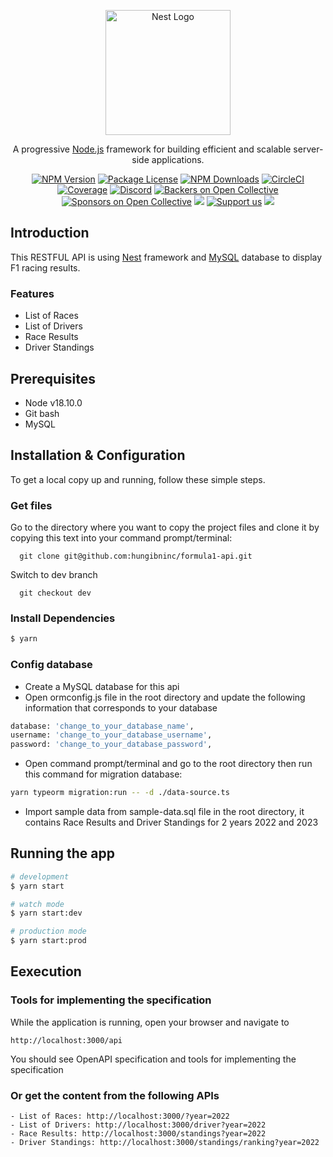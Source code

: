 <p align="center">
  <a href="http://nestjs.com/" target="blank"><img src="https://nestjs.com/img/logo-small.svg" width="200" alt="Nest Logo" /></a>
</p>

[circleci-image]: https://img.shields.io/circleci/build/github/nestjs/nest/master?token=abc123def456
[circleci-url]: https://circleci.com/gh/nestjs/nest

  <p align="center">A progressive <a href="http://nodejs.org" target="_blank">Node.js</a> framework for building efficient and scalable server-side applications.</p>
    <p align="center">
<a href="https://www.npmjs.com/~nestjscore" target="_blank"><img src="https://img.shields.io/npm/v/@nestjs/core.svg" alt="NPM Version" /></a>
<a href="https://www.npmjs.com/~nestjscore" target="_blank"><img src="https://img.shields.io/npm/l/@nestjs/core.svg" alt="Package License" /></a>
<a href="https://www.npmjs.com/~nestjscore" target="_blank"><img src="https://img.shields.io/npm/dm/@nestjs/common.svg" alt="NPM Downloads" /></a>
<a href="https://circleci.com/gh/nestjs/nest" target="_blank"><img src="https://img.shields.io/circleci/build/github/nestjs/nest/master" alt="CircleCI" /></a>
<a href="https://coveralls.io/github/nestjs/nest?branch=master" target="_blank"><img src="https://coveralls.io/repos/github/nestjs/nest/badge.svg?branch=master#9" alt="Coverage" /></a>
<a href="https://discord.gg/G7Qnnhy" target="_blank"><img src="https://img.shields.io/badge/discord-online-brightgreen.svg" alt="Discord"/></a>
<a href="https://opencollective.com/nest#backer" target="_blank"><img src="https://opencollective.com/nest/backers/badge.svg" alt="Backers on Open Collective" /></a>
<a href="https://opencollective.com/nest#sponsor" target="_blank"><img src="https://opencollective.com/nest/sponsors/badge.svg" alt="Sponsors on Open Collective" /></a>
  <a href="https://paypal.me/kamilmysliwiec" target="_blank"><img src="https://img.shields.io/badge/Donate-PayPal-ff3f59.svg"/></a>
    <a href="https://opencollective.com/nest#sponsor"  target="_blank"><img src="https://img.shields.io/badge/Support%20us-Open%20Collective-41B883.svg" alt="Support us"></a>
  <a href="https://twitter.com/nestframework" target="_blank"><img src="https://img.shields.io/twitter/follow/nestframework.svg?style=social&label=Follow"></a>
</p>
  <!--[![Backers on Open Collective](https://opencollective.com/nest/backers/badge.svg)](https://opencollective.com/nest#backer)
  [![Sponsors on Open Collective](https://opencollective.com/nest/sponsors/badge.svg)](https://opencollective.com/nest#sponsor)-->

## Introduction

This RESTFUL API is using [Nest](https://github.com/nestjs/nest) framework and [MySQL](https://www.mysql.com) database to display F1 racing results.

### Features
- List of Races
- List of Drivers
- Race Results
- Driver Standings

## Prerequisites

- Node v18.10.0
- Git bash
- MySQL

## Installation & Configuration

To get a local copy up and running, follow these simple steps.

### Get files

Go to the directory where you want to copy the project files and clone it by copying this text into your command prompt/terminal:

```
  git clone git@github.com:hungibninc/formula1-api.git
```

Switch to dev branch

```
  git checkout dev
```

### Install Dependencies

```bash
$ yarn
```

### Config database

- Create a MySQL database for this api
- Open ormconfig.js file in the root directory and update the following information that corresponds to your database

```bash
database: 'change_to_your_database_name',
username: 'change_to_your_database_username',
password: 'change_to_your_database_password',
```

- Open command prompt/terminal and go to the root directory then run this command for migration database:

```bash
yarn typeorm migration:run -- -d ./data-source.ts
```

- Import sample data from sample-data.sql file in the root directory, it contains Race Results and Driver Standings for 2 years 2022 and 2023

## Running the app

```bash
# development
$ yarn start

# watch mode
$ yarn start:dev

# production mode
$ yarn start:prod
```

## Eexecution

### Tools for implementing the specification

While the application is running, open your browser and navigate to 

```
http://localhost:3000/api
```

You should see OpenAPI specification and tools for implementing the specification

### Or get the content from the following APIs

```
- List of Races: http://localhost:3000/?year=2022
- List of Drivers: http://localhost:3000/driver?year=2022
- Race Results: http://localhost:3000/standings?year=2022
- Driver Standings: http://localhost:3000/standings/ranking?year=2022
```